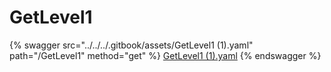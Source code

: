 # GetLevel1

{% swagger src="../../../.gitbook/assets/GetLevel1 (1).yaml" path="/GetLevel1" method="get" %}
[GetLevel1 (1).yaml](<../../../.gitbook/assets/GetLevel1 (1).yaml>)
{% endswagger %}
